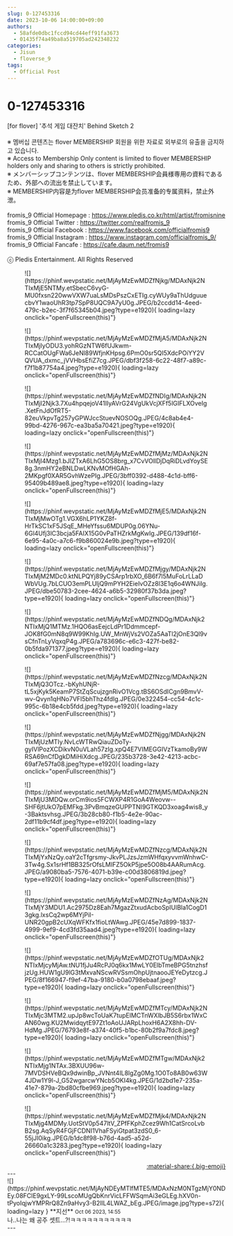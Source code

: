 ```yaml
---
slug: 0-127453316
date: 2023-10-06 14:00:00+09:00
authors:
  - 58afde0dbc1fccd94cd44eff91fa3673
  - 01435f74a49ba8a519705ad242348232
categories:
  - Jisun
  - floverse_9
tags:
  - Official Post
---
```


# 0-127453316

<div class="post-container" markdown="1">
<div class="content-container md-sidebar__scrollwrap" markdown="1">

[for flover] '추석 게임 대잔치' Behind Sketch 2<br><br>※ 멤버십 콘텐츠는 flover MEMBERSHIP 회원을 위한 자료로 외부로의 유출을 금지하고 있습니다.<br>※ Access to Membership Only content is limited to flover MEMBERSHIP holders only and sharing to others is strictly prohibited.<br>※ メンバーシップコンテンツは、flover MEMBERSHIP会員様専用の資料であるため、外部への流出を禁止しています。<br>※ MEMBERSHIP内容是为flover MEMBERSHIP会员准备的专属资料，禁止外泄。<br><br>fromis_9 Official Homepage : <a href="https://www.pledis.co.kr/html/artist/fromisnine">https://www.pledis.co.kr/html/artist/fromisnine</a><br>fromis_9 Official Twitter : <a href="https://twitter.com/realfromis_9">https://twitter.com/realfromis_9</a><br>fromis_9 Official Facebook : <a href="https://www.facebook.com/officialfromis9">https://www.facebook.com/officialfromis9</a><br>fromis_9 Official Instagram : <a href="https://www.instagram.com/officialfromis_9/">https://www.instagram.com/officialfromis_9/</a><br>fromis_9 Official Fancafe : <a href="https://cafe.daum.net/fromis9">https://cafe.daum.net/fromis9</a><br><br>ⓒ Pledis Entertainment. All Rights Reserved
<figure markdown="1">
![](https://phinf.wevpstatic.net/MjAyMzEwMDZfNjkg/MDAxNjk2NTIxMjE5NTMy.etSbecC6vyG-MU0fxsn220wwVXW7uaLsMDsPszCxETIg.cyWUy9aThUdguuecbvY1waoUhR3tp7SpP8UQC9A7yU0g.JPEG/b2ccdd14-4eed-479c-b2ec-3f7f65345b04.jpeg?type=e1920){ loading=lazy onclick="openFullscreen(this)"}
</figure>
<figure markdown="1">
![](https://phinf.wevpstatic.net/MjAyMzEwMDZfMjA5/MDAxNjk2NTIxMjIyODU3.yohRGzNTW6fUJkwm-RCCatOUgFWa6JeNl89WfjnKHpsg.6PmO0sr5QI5XdcPOiYY2VQVUA_dxmc_jVVHbsEfiZ7cg.JPEG/dbf3f258-6c22-48f7-a89c-f7f1b87754a4.jpeg?type=e1920){ loading=lazy onclick="openFullscreen(this)"}
</figure>
<figure markdown="1">
![](https://phinf.wevpstatic.net/MjAyMzEwMDZfNDIg/MDAxNjk2NTIxMjI2Njk3.7Xu4hpqejoV41IIyAVrG24VgUkVcjXFf5lGIFLXOveIg.XetFnJdOfRT5-82euVkpvTg257yGPWJccStuevNOSOQg.JPEG/4c8ab4e4-99bd-4276-967c-ea3ba5a70421.jpeg?type=e1920){ loading=lazy onclick="openFullscreen(this)"}
</figure>
<figure markdown="1">
![](https://phinf.wevpstatic.net/MjAyMzEwMDZfMjMz/MDAxNjk2NTIxMjI4Mzg1.bJIZTxA6LhG5OS8brg_x7CvVOllDjDqRiDLvdYoySE8g.3nmHY2eBNLDwLKNvMOfHGAh-2MKpgf0XAR5GvhWzePIg.JPEG/3bff0392-d488-4c1d-bff6-95409b489ae8.jpeg?type=e1920){ loading=lazy onclick="openFullscreen(this)"}
</figure>
<figure markdown="1">
![](https://phinf.wevpstatic.net/MjAyMzEwMDZfMjE5/MDAxNjk2NTIxMjMwOTg1.VGX6hLP1YKZ8f-HrTkSC1xF5JSqE_MHeYfssu6MDUP0g.06YNu-6Gl4Ufj3lC3bcja5FAIX15G0vPaTHZrkMgKwIg.JPEG/139df16f-6e95-4a0c-a7c6-f9b860024e9b.jpeg?type=e1920){ loading=lazy onclick="openFullscreen(this)"}
</figure>
<figure markdown="1">
![](https://phinf.wevpstatic.net/MjAyMzEwMDZfMjgy/MDAxNjk2NTIxMjM2MDc0.ktNLPQYj89yCSArp1rbXO_6B6f7l5MuFoLrLLaDWbVUg.7bLCUO3emPLUljQ9mPYH2EieIvOZz8l3E1q6o4WNJiIg.JPEG/dbe50783-2cee-4624-a6b5-32980f37b3da.jpeg?type=e1920){ loading=lazy onclick="openFullscreen(this)"}
</figure>
<figure markdown="1">
![](https://phinf.wevpstatic.net/MjAyMzEwMDZfNDQg/MDAxNjk2NTIxMjQ1MTMz.1HQO6asEejcLdPr1Ddmmcepf-JOK8fG0mN8q9W99KhIg.UW_MnWjVs2VOZa5AaTl2jOnE3Ql9vsCfnTnLyVqxqP4g.JPEG/a783696c-e6c3-427f-be82-0b5fda971377.jpeg?type=e1920){ loading=lazy onclick="openFullscreen(this)"}
</figure>
<figure markdown="1">
![](https://phinf.wevpstatic.net/MjAyMzEwMDZfNzcg/MDAxNjk2NTIxMjQ3OTcz.-bKyhUNjR-tL5xjKyk5KeamP7StZqScujzgnRivO1Vcg.tBS6OSdICgn9BmvV-wv-Qvyn1qHNo7VFl5bhThz4fdIg.JPEG/0e322454-cc54-4c1c-995c-6b18e4cb5fdd.jpeg?type=e1920){ loading=lazy onclick="openFullscreen(this)"}
</figure>
<figure markdown="1">
![](https://phinf.wevpstatic.net/MjAyMzEwMDZfNjgg/MDAxNjk2NTIxMjUzMTIy.NvLcWTRwQiauZDoTy-gyIVlPozXCDikvN0uVLah57zIg.xpQ4E7VIMEGGIVzTkamoBy9WRSA69nCfDgkDMiHiXdcg.JPEG/235b3728-3e42-4213-acbc-69af7e57fa08.jpeg?type=e1920){ loading=lazy onclick="openFullscreen(this)"}
</figure>
<figure markdown="1">
![](https://phinf.wevpstatic.net/MjAyMzEwMDZfMjM5/MDAxNjk2NTIxMjU3MDQw.orCm9ios5FCWXP4R1GoA4Weovw--SHF6jtUkO7pEMFkg.3PvBmqzeGUPPTNI9GTKQD3xoag4wis8_y-3Baktsvhsg.JPEG/3b28cb80-f1b5-4e2e-90ac-2df11b9cf4df.jpeg?type=e1920){ loading=lazy onclick="openFullscreen(this)"}
</figure>
<figure markdown="1">
![](https://phinf.wevpstatic.net/MjAyMzEwMDZfNzcg/MDAxNjk2NTIxMjYxNzQy.oaY2cTfgrsmy-JkvPLJzsJzmWHfqxyvvmWnhwC-3Tw4g.Sx1srHf1BB325rOfsLMlFZ5OkP5jpe5O08b4AARumAcg.JPEG/a9080ba5-7576-4071-b39e-c00d3806819d.jpeg?type=e1920){ loading=lazy onclick="openFullscreen(this)"}
</figure>
<figure markdown="1">
![](https://phinf.wevpstatic.net/MjAyMzEwMDZfNzAg/MDAxNjk2NTIxMjY3MDU1.Ac2975Dz8Eah7MgazZtxudAcboSpIUlBla1CogD13gkg.lxsCq2wp6MYjPiI-UNR20gpB2cUXqWFKfx1fioLtWAwg.JPEG/45e7d899-1837-4999-9ef9-4cd3fd35aad4.jpeg?type=e1920){ loading=lazy onclick="openFullscreen(this)"}
</figure>
<figure markdown="1">
![](https://phinf.wevpstatic.net/MjAyMzEwMDZfOTUg/MDAxNjk2NTIxMjcyMjAw.tNU1fjJu4RcPJ0q6kx1MwLY0ElbTmeBPG5tnzhsfjzUg.HUW1gU9lG3tMxvaNScwRVSsmOhpUjtnaooJEYeDytzcg.JPEG/8f166947-f9ef-47ba-9180-b0a0798ebaaf.jpeg?type=e1920){ loading=lazy onclick="openFullscreen(this)"}
</figure>
<figure markdown="1">
![](https://phinf.wevpstatic.net/MjAyMzEwMDZfMTcy/MDAxNjk2NTIxMjc3MTM2.upJp8wcToUaK7tupElMCTnWXlbJB5S6rbx1WxCAN60wg.KU2MwidqytE97Zt1oAoUJARpLhoxH6A2X8hh-DV-HdMg.JPEG/76793e8f-a374-40f5-b1bc-80b2f9a7fdc8.jpeg?type=e1920){ loading=lazy onclick="openFullscreen(this)"}
</figure>
<figure markdown="1">
![](https://phinf.wevpstatic.net/MjAyMzEwMDZfMTgw/MDAxNjk2NTIxMjg1NTAx.3BXUU96w-7MVDSHVeBQx9dwinBp_JVNnt4IL8lgZg0Mg.1O0To8AB0w63W4JDw1Y9l-J_G52wgarcwYNcb5OKI4kg.JPEG/1d2bd1e7-235a-41e7-879a-2bd80cfbe969.jpeg?type=e1920){ loading=lazy onclick="openFullscreen(this)"}
</figure>
<figure markdown="1">
![](https://phinf.wevpstatic.net/MjAyMzEwMDZfMjk4/MDAxNjk2NTIxMjg4MDMy.UotStV0p547ltV_ZPfFKphZcez9Wh1CatSrcoLvbB2sg.AqSyR4FGjFCDNI1VhaFSyiGtpat3zdS0_6-55jJI0ikg.JPEG/b1dc8f98-b76d-4ad5-a52d-26660a1c3283.jpeg?type=e1920){ loading=lazy onclick="openFullscreen(this)"}
</figure>
</div>
</div>

<div style="text-align: right;" markdown="1">
<a href="https://weverse.io/fromis9/media/0-127453316" style="text-align: right;">:material-share:{.big-emoji}</a>
</div>
---

<div class="comments-container md-sidebar__scrollwrap" markdown="1">
<div class="comment" markdown="1">
<div class='id-container' markdown="1">
![](https://phinf.wevpstatic.net/MjAyNDEyMTlfMTE5/MDAxNzM0NTgzMjY0NDEy.08FClE9gxLY-99LscoMUgQbKnrVicLFFWSqmAi3eGLEg.hXV0n-tPyoIqjwYMPRrQ8Zn9aHvy3-B2llL4LWAZ_bEg.JPEG/image.jpg?type=s72){ loading=lazy }
**<span class="artist">지선</span>** <small>Oct 06 2023, 14:55</small><br>
</div>
<div class='comment-body' markdown="1">
나..나는 왜 공주 셋트...?!ㅋㅋㅋㅋㅋㅋㅋㅋㅋㅋㅋ
</div>
</div>
</div>
---
